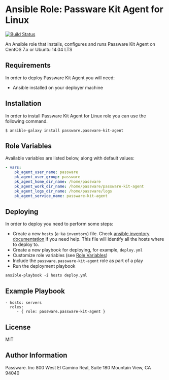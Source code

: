 Ansible Role: Passware Kit Agent for Linux
==========================================

[![Build Status](https://travis-ci.org/passware/ansible-passware-kit-agent.svg?branch=master)](https://travis-ci.org/passware/ansible-passware-kit-agent)

An Ansible role that installs, configures and runs Passware Kit Agent on
CentOS 7.x or Ubuntu 14.04 LTS


Requirements
------------

In order to deploy Passware Kit Agent you will need:

* Ansible installed on your deployer machine

Installation
------------

In order to install Passware Kit Agent for Linux role you can use the following command.

```
$ ansible-galaxy install passware.passware-kit-agent

```


Role Variables
--------------

Available variables are listed below, along with default values:

```yaml
- vars:
    pk_agent_user_name: passware
    pk_agent_user_group: passware
    pk_agent_home_dir_name: /home/passware
    pk_agent_work_dir_name: /home/passware/passware-kit-agent
    pk_agent_logs_dir_name: /home/passware/logs
    pk_agent_service_name: passware-kit-agent
```

Deploying
---------

In order to deploy you need to perform some steps:

* Create a new `hosts` (a-ka `inventory`) file.
  Check [ansible inventory documentation](http://docs.ansible.com/intro_inventory.html)
  if you need help. This file will identify all the hosts where to deploy to.
* Create a new playbook for deploying, for example, `deploy.yml`
* Customize role variables (see [Role Variables](#role-variables))
* Include the `passware.passware-kit-agent` role as part of a play
* Run the deployment playbook

```ansible-playbook -i hosts deploy.yml```


Example Playbook
----------------

    - hosts: servers
      roles:
         - { role: passware.passware-kit-agent }

License
-------

MIT

Author Information
------------------

Passware. Inc
800 West El Camino Real, Suite 180
Mountain View, CA  94040
